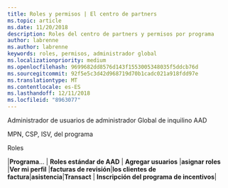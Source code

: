```yaml
---
title: Roles y permisos | El centro de partners
ms.topic: article
ms.date: 11/20/2018
description: Roles del centro de partners y permisos por programa
author: labrenne
ms.author: labrenne
keywords: roles, permisos, administrador global
ms.localizationpriority: medium
ms.openlocfilehash: 9699682dd8576d143f1553005348035f5ddcb76d
ms.sourcegitcommit: 92f5e5c3d42d968719d70b1cadc021a918fdd97e
ms.translationtype: MT
ms.contentlocale: es-ES
ms.lasthandoff: 12/11/2018
ms.locfileid: "8963077"
---
```

Administrador de usuarios de administrador Global de inquilino AAD


MPN, CSP, ISV, del programa  

Roles


|**Programa**… | **Roles estándar de AAD** | **Agregar usuarios**   |**asignar roles**   |**Ver mi perfil**   |**facturas de revisión**|**los clientes de factura**|**asistencia**|**Transact** | **Inscripción del programa de incentivos**| 